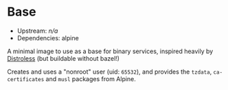 # Base

* Upstream: _n/a_
* Dependencies: alpine

A minimal image to use as a base for binary services, inspired heavily by
[Distroless](https://github.com/GoogleContainerTools/distroless) (but buildable without bazel!)

Creates and uses a "nonroot" user (uid: `65532`), and provides the `tzdata`, `ca-certificates` and
`musl` packages from Alpine.
